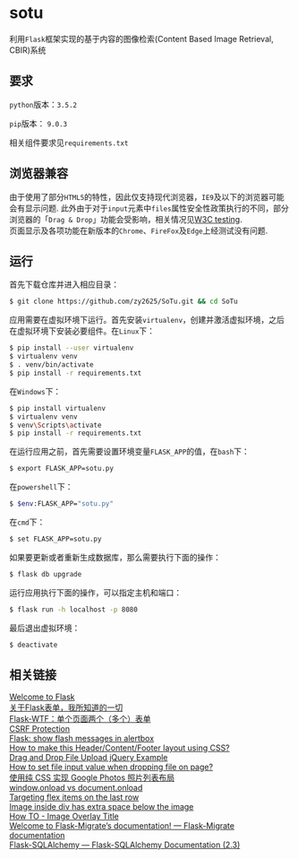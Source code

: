 # sotu

利用`Flask`框架实现的基于内容的图像检索(Content Based Image Retrieval, CBIR)系统

## 要求

`python`版本：`3.5.2`

`pip`版本： `9.0.3`

相关组件要求见`requirements.txt`

## 浏览器兼容

由于使用了部分`HTML5`的特性，因此仅支持现代浏览器，`IE9`及以下的浏览器可能会有显示问题. 此外由于对于`input`元素中`files`属性安全性政策执行的不同，部分浏览器的「`Drag & Drop`」功能会受影响，相关情况见[W3C testing](https://github.com/w3c/web-platform-tests/pull/6617).  
页面显示及各项功能在新版本的`Chrome`、`FireFox`及`Edge`上经测试没有问题.

## 运行

首先下载仓库并进入相应目录：

```sh
$ git clone https://github.com/zy2625/SoTu.git && cd SoTu
```

应用需要在虚拟环境下运行。首先安装`virtualenv`，创建并激活虚拟环境，之后在虚拟环境下安装必要组件。在`Linux`下：

```sh
$ pip install --user virtualenv
$ virtualenv venv
$ . venv/bin/activate
$ pip install -r requirements.txt
```

在`Windows`下：

```sh
$ pip install virtualenv
$ virtualenv venv
$ venv\Scripts\activate
$ pip install -r requirements.txt
```

在运行应用之前，首先需要设置环境变量`FLASK_APP`的值，在`bash`下：

```sh
$ export FLASK_APP=sotu.py
```

在`powershell`下：

```sh
$ $env:FLASK_APP="sotu.py"
```

在`cmd`下：

```sh
$ set FLASK_APP=sotu.py
```

如果要更新或者重新生成数据库，那么需要执行下面的操作：

```sh
$ flask db upgrade
```

运行应用执行下面的操作，可以指定主机和端口：

```sh
$ flask run -h localhost -p 8080
```

最后退出虚拟环境：

```sh
$ deactivate
```

## 相关链接
[Welcome to Flask](http://flask.pocoo.org/docs/0.12/)  
[关于Flask表单，我所知道的一切](https://zhuanlan.zhihu.com/p/23577026?refer=flask)  
[Flask-WTF：单个页面两个（多个）表单](https://zhuanlan.zhihu.com/p/23437362)  
[CSRF Protection](http://flask-wtf.readthedocs.io/en/stable/csrf.html)  
[Flask: show flash messages in alertbox](https://stackoverflow.com/questions/33580143/flask-show-flash-messages-in-alertbox)  
[How to make this Header/Content/Footer layout using CSS?](https://stackoverflow.com/questions/7123138/how-to-make-this-header-content-footer-layout-using-css)  
[Drag and Drop File Upload jQuery Example](http://hayageek.com/drag-and-drop-file-upload-jquery/)  
[How to set file input value when dropping file on page?](https://stackoverflow.com/questions/47515232/how-to-set-file-input-value-when-dropping-file-on-page)  
[使用纯 CSS 实现 Google Photos 照片列表布局](https://github.com/xieranmaya/blog/issues/4)  
[window.onload vs document.onload](https://stackoverflow.com/questions/588040/window-onload-vs-document-onload)  
[Targeting flex items on the last row](https://stackoverflow.com/questions/42176419/targeting-flex-items-on-the-last-row)  
[Image inside div has extra space below the image](https://stackoverflow.com/questions/5804256/image-inside-div-has-extra-space-below-the-image)  
[How TO - Image Overlay Title](https://www.w3schools.com/howto/howto_css_image_overlay_title.asp)  
[Welcome to Flask-Migrate’s documentation! — Flask-Migrate  documentation](https://flask-migrate.readthedocs.io/en/latest/)  
[Flask-SQLAlchemy — Flask-SQLAlchemy Documentation (2.3)](http://flask-sqlalchemy.pocoo.org/2.3/)

